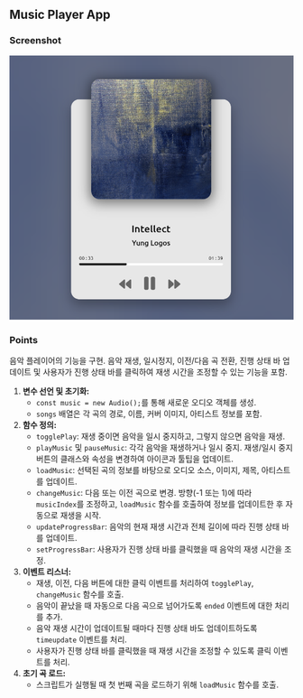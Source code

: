 ## Music Player App

### Screenshot

![screenshot](screenshot.png)

### Points

음악 플레이어의 기능을 구현. 음악 재생, 일시정지, 이전/다음 곡 전환, 진행 상태 바 업데이트 및 사용자가 진행 상태 바를 클릭하여 재생 시간을 조정할 수 있는 기능을 포함.

1. **변수 선언 및 초기화:**
   - `const music = new Audio();`를 통해 새로운 오디오 객체를 생성.
   - `songs` 배열은 각 곡의 경로, 이름, 커버 이미지, 아티스트 정보를 포함.
2. **함수 정의:**
   - `togglePlay`: 재생 중이면 음악을 일시 중지하고, 그렇지 않으면 음악을 재생.
   - `playMusic` 및 `pauseMusic`: 각각 음악을 재생하거나 일시 중지. 재생/일시 중지 버튼의 클래스와 속성을 변경하여 아이콘과 툴팁을 업데이트.
   - `loadMusic`: 선택된 곡의 정보를 바탕으로 오디오 소스, 이미지, 제목, 아티스트를 업데이트.
   - `changeMusic`: 다음 또는 이전 곡으로 변경. 방향(-1 또는 1)에 따라 `musicIndex`를 조정하고, `loadMusic` 함수를 호출하여 정보를 업데이트한 후 자동으로 재생을 시작.
   - `updateProgressBar`: 음악의 현재 재생 시간과 전체 길이에 따라 진행 상태 바를 업데이트.
   - `setProgressBar`: 사용자가 진행 상태 바를 클릭했을 때 음악의 재생 시간을 조정.
3. **이벤트 리스너:**
   - 재생, 이전, 다음 버튼에 대한 클릭 이벤트를 처리하여 `togglePlay`, `changeMusic` 함수를 호출.
   - 음악이 끝났을 때 자동으로 다음 곡으로 넘어가도록 `ended` 이벤트에 대한 처리를 추가.
   - 음악 재생 시간이 업데이트될 때마다 진행 상태 바도 업데이트하도록 `timeupdate` 이벤트를 처리.
   - 사용자가 진행 상태 바를 클릭했을 때 재생 시간을 조정할 수 있도록 클릭 이벤트를 처리.
4. **초기 곡 로드:**
   - 스크립트가 실행될 때 첫 번째 곡을 로드하기 위해 `loadMusic` 함수를 호출.
